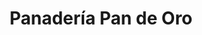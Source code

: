 ---
title: "Panadería Pan de Oro"
url: /ciudad-guayana-puerto-ordaz/panaderia-pan-de-oro/
shop: Bäckerei
---